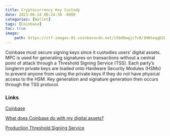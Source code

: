 ```yaml
---
title: Cryptocurrency Key Custody
date: 2023-06-24 06:24:30 -0800
categories: [Wallet]
tags: [Coinbase]
toc: true
image:
    path: https://ctf-images-01.coinbasecdn.net/c5bd0wqjc7v0/3HNtoqqD2LJQLHjJZanDJE/fd370af7477d35448be6ce11cb1179bc/Wallet_SDK_HighRes2.png
---
```


Coinbase must secure signing keys since it custodies users’ digital assets. MPC is used for generating signatures on transactions without a central point of attack through a Threshold Signing Service (TSS). Each party’s longterm private keys are loaded onto Hardware Security Modules (HSMs) to prevent anyone from using the private keys if they do not have physical access to the HSM. Key generation and signature generation then occurs through the TSS protocol.

### Links

[Coinbase](https://www.coinbase.com/)

[What does Coinbase do with my digital assets?](https://help.coinbase.com/en/coinbase/other-topics/legal-policies/what-does-coinbase-do-with-my-digital-assets)

[Production Threshold Signing Service](https://www.coinbase.com/blog/production-threshold-signing-service)